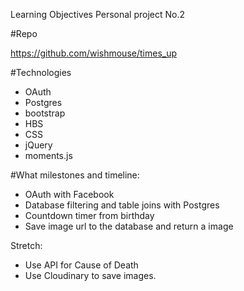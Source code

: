 Learning Objectives
Personal project No.2


#Repo

https://github.com/wishmouse/times_up

#Technologies

- OAuth
- Postgres
- bootstrap
- HBS
- CSS
- jQuery
- moments.js


#What milestones and timeline:
- OAuth with Facebook
- Database filtering and table joins with Postgres
- Countdown timer from birthday
- Save image url to the database and return a image

Stretch:
- Use API for Cause of Death
- Use Cloudinary to save images.






